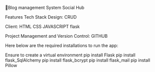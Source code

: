 Blog management System
Social Hub

Features
Tech Stack
Design: CRUD

Client: HTML CSS JAVASCRIPT flask

Project Management and Version Control: GITHUB

Here below are the required installations to run the app:

Ensure to create a virtual environment
pip install Flask
pip install flask_SqlAlchemy
pip install flask_bcrypt
pip install flask_mail
pip install Pillow

